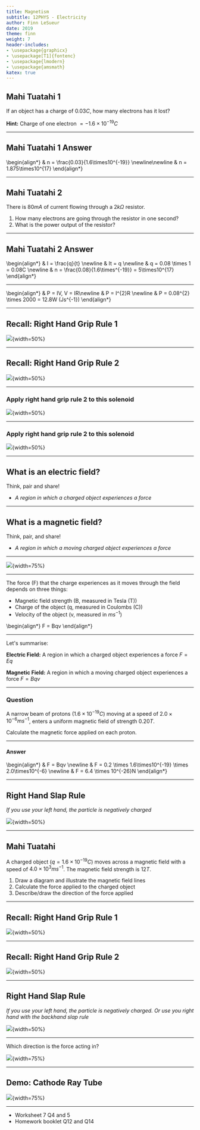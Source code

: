 ```yaml
---
title: Magnetism
subtitle: 12PHYS - Electricity
author: Finn LeSueur
date: 2019
theme: finn
weight: 7
header-includes:
- \usepackage{graphicx}
- \usepackage[T1]{fontenc}
- \usepackage{lmodern}
- \usepackage{amsmath}
katex: true
---
```


## Mahi Tuatahi 1

If an object has a charge of $0.03C$, how many electrons has it lost?

__Hint:__ Charge of one electron $=-1.6\times10^{-19}C$

---

## Mahi Tuatahi 1 Answer

\begin{align*}
    & n = \frac{0.03}{1.6\times10^{-19}} \newline\newline
    & n = 1.875\times10^{17}
\end{align*}

---

## Mahi Tuatahi 2

There is $80mA$ of current flowing through a $2k\Omega$ resistor.

1. How many electrons are going through the resistor in one second?
2. What is the power output of the resistor?

---

## Mahi Tuatahi 2 Answer

\begin{align*}
    & I = \frac{q}{t} \newline
    & It = q \newline
    & q = 0.08 \times 1 = 0.08C \newline
    & n = \frac{0.08}{1.6\times^{-19}} = 5\times10^{17}
\end{align*}

---

\begin{align*}
    & P = IV, V = IR\newline
    & P = I^{2}R \newline
    & P = 0.08^{2} \times 2000 = 12.8W (Js^{-1})
\end{align*}

---

## Recall: Right Hand Grip Rule 1

![](../assets/8-right-hand-rule-1.gif){width=50%}

---

## Recall: Right Hand Grip Rule 2

![](../assets/8-right-hand-grip-2.png){width=50%}

---

### Apply right hand grip rule 2 to this solenoid

![](../assets/9-solenoid-1.png){width=50%}

---

### Apply right hand grip rule 2 to this solenoid

![](../assets/9-solenoid-2.png){width=50%}

---

## What is an electric field?

Think, pair and share!

- _A region in which a charged object experiences a force_

---

## What is a magnetic field?

Think, pair, and share!

- _A region in which a moving charged object experiences a force_

---

![](../assets/9-magnetic-field.png){width=75%}

---

The force (F) that the charge experiences as it moves through the field depends on three things:

- Magnetic field strength (B, measured in Tesla (T))
- Charge of the object (q, measured in Coulombs (C))
- Velocity of the object (v, measured in $ms^{-1}$)

\begin{align*}
    F = Bqv
\end{align*}

---

Let's summarise:

__Electric Field:__ A region in which a charged object experiences a force $F=Eq$

__Magnetic Field:__ A region in which a moving charged object experiences a force $F=Bqv$

---

### Question

A narrow beam of protons ($1.6\times10^{-19}C$) moving at a speed of $2.0\times10^{-6}ms^{-1}$, enters a uniform magnetic field of strength $0.20T$.

Calculate the magnetic force applied on each proton.

---

#### Answer

\begin{align*}
    & F = Bqv \newline
    & F = 0.2 \times 1.6\times10^{-19} \times 2.0\times10^{-6} \newline
    & F = 6.4 \times 10^{-26}N
\end{align*}

---

## Right Hand Slap Rule

_If you use your left hand, the particle is negatively charged_

![](../assets/9-right-hand-slap-rule.png){width=50%}

---

## Mahi Tuatahi

A charged object ($q=1.6\times10^{-19}C$) moves across a magnetic field with a speed of $4.0\times10^{3}ms^{-1}$. The magnetic field strength is $12T$.

1. Draw a diagram and illustrate the magnetic field lines
2. Calculate the force applied to the charged object
3. Describe/draw the direction of the force applied

---

## Recall: Right Hand Grip Rule 1

![](../assets/8-right-hand-rule-1.gif){width=50%}

---

## Recall: Right Hand Grip Rule 2

![](../assets/8-right-hand-grip-2.png){width=50%}

---

## Right Hand Slap Rule

_If you use your left hand, the particle is negatively charged. Or use you right hand with the backhand slap rule_

![](../assets/9-right-hand-slap-rule.png){width=50%}

---

Which direction is the force acting in?

![](../assets/9-magnetic-field-q.png){width=75%}

---

## Demo: Cathode Ray Tube

![](../assets/9-cathode-ray-tube.png){width=75%}

---

- Worksheet 7 Q4 and 5
- Homework booklet Q12 and Q14

